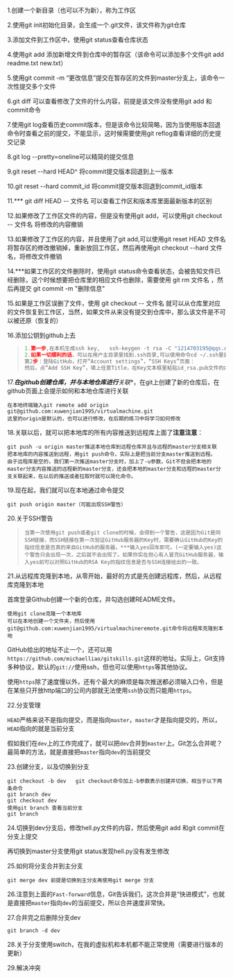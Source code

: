 1.创建一个新目录（也可以不为新），称为工作区

2.使用git init初始化目录，会生成一个.git文件，该文件称为git仓库

3.添加文件到工作区中，使用git status查看仓库状态

4.使用git add 添加新增文件到仓库中的暂存区（该命令可以添加多个文件git add readme.txt new.txt）

5.使用git commit -m “更改信息”提交在暂存区的文件到master分支上，该命令一次性提交多个文件

6.git diff 可以查看修改了文件的什么内容，前提是该文件没有使用git add 和commit命令

7.使用git log查看历史commit版本，但是该命令比较简略，因为当使用版本回退命令时查看之前的提交，不能显示，这时候需要使用git reflog查看详细的历史提交记录

8.git log  --pretty=oneline可以精简的提交信息

9.git reset --hard HEAD^ 将commit提交版本回退到上一版本

10.git reset --hard commit_id 将commit提交版本回退到commit_id版本

11.*** git diff HEAD -- 文件名 可以查看工作区和版本库里面最新版本的区别

12.如果修改了工作区文件的内容，但是没有使用git add，可以使用git checkout -- 文件名   将修改的内容撤销

13.如果修改了工作区的内容，并且使用了git add,可以使用git reset HEAD 文件名  将暂存区的修改撤销掉，重新放回工作区，然后再使用git checkout --hard 文件名，将修改文件撤销

14.***如果工作区的文件删除时，使用git status命令查看状态，会被告知文件已经删除，这个时候想要把仓库里的相应文件也删除，需要使用 git rm 文件名 ，然后再提交 git commit -m "删除信息"

15.如果是工作区误删了文件，使用 git checkout -- 文件名 就可以从仓库里对应的文件恢复到工作区，当然，如果文件从来没有提交到仓库中，那么该文件是不可以被还原（恢复的）

16.添加公钥到github上去

> ~~~python
> 1.第一步,在本机生成ssh key,   ssh-keygen -t rsa -C "1214703195@qqs.com"
> 2.如果一切顺利的话，可以在用户主目录里找到.ssh目录,可以使用命令cd ~/.ssh里面有id_rsa和id_rsa.pub两个文件，这两个就是SSH Key的秘钥对，id_rsa是私钥，不能泄露出去，id_rsa.pub是公钥，可以放心地告诉任何人。
> 第2步：登陆GitHub，打开“Account settings”，“SSH Keys”页面：
> 然后，点“Add SSH Key”，填上任意Title，在Key文本框里粘贴id_rsa.pub文件的内容：
> ~~~

17.***在github创建仓库，并与本地仓库进行**关联**，在git上创建了新的仓库后，在github页面上会提示如何和本地仓库进行关联

~~~
在本地终端输入git remote add origin git@github.com:xuwenjian1995/virtualmachine.git
这里的origin是默认的，也可以进行修改，在后期的练习中将学习如何修改
~~~

18.关联以后，就可以把本地库的所有内容推送到远程库上面了**注意注意**：

~~~
git push -u origin master推送本地仓库到远程仓库并且与远程的master分支相关联
把本地库的内容推送到远程，用git push命令，实际上是把当前分支master推送到远程。
由于远程库是空的，我们第一次推送master分支时，加上了-u参数，Git不但会把本地的master分支内容推送的远程新的master分支，还会把本地的master分支和远程的master分支关联起来，在以后的推送或者拉取时就可以简化命令。
~~~

19.现在起，我们就可以在本地通过命令提交

~~~~
git push origin master（可能出现SSH警告）
~~~~

20.关于SSH警告

> ~~~
> 当第一次使用git push或者git clone的时候，会得到一个警告，这是因为Git是同SSH链接，而SSH链接在第一次验证GitHub服务器的Key时，需要确认GitHub的Key的指纹信息是否真的来自GitHub的服务器，***输入yes回车即可。(一定要输入yes)这个警告只会出现一次，之后就不会出现了。如果你实在担心有人冒充GitHub服务器，输入yes前可以对照GitHub的RSA Key的指纹信息是否与SSH连接给出的一致。
> ~~~

21.从远程库克隆到本地，从零开始，最好的方式是先创建远程库，然后，从远程库克隆到本地

首席登录Github创建一个新的仓库，并勾选创建README文件。

~~~
使用git clone克隆一个本地库
可以在本地创建一个文件夹，然后使用
git@github.com:xuwenjian1995/virtualmachineremote.git命令将远程库克隆到本地
~~~

GitHub给出的地址不止一个，还可以用`https://github.com/michaelliao/gitskills.git`这样的地址。实际上，Git支持多种协议，默认的`git://`使用ssh，但也可以使用`https`等其他协议。

使用`https`除了速度慢以外，还有个最大的麻烦是每次推送都必须输入口令，但是在某些只开放http端口的公司内部就无法使用`ssh`协议而只能用`https`。

22.分支管理

`HEAD`严格来说不是指向提交，而是指向`master`，`master`才是指向提交的，所以，`HEAD`指向的就是当前分支

假如我们在`dev`上的工作完成了，就可以把`dev`合并到`master`上。Git怎么合并呢？最简单的方法，就是直接把`master`指向`dev`的当前提交

23.创建分支，以及切换到分支

~~~
git checkout -b dev   git checkout命令加上-b参数表示创建并切换，相当于以下两条命令
git branch dev
git checkout dev
使用git branch 查看当前分支
git branch
~~~

24.切换到dev分支后，修改hell.py文件的内容，然后使用git add 和git commit在分支上提交

再切换到master分支使用git status发现hell.py没有发生修改

25.如何将分支合并到主分支

~~~
git merge dev 前提是切换到主分支再使用git merge 分支
~~~

26.注意到上面的`Fast-forward`信息，Git告诉我们，这次合并是“快进模式”，也就是直接把`master`指向`dev`的当前提交，所以合并速度非常快。

27.合并完之后删除分支dev

~~~
git branch -d dev
~~~

28.关于分支使用switch，在我的虚拟机和本机都不能正常使用（需要进行版本的更新）

29.解决冲突

~~~

~~~





